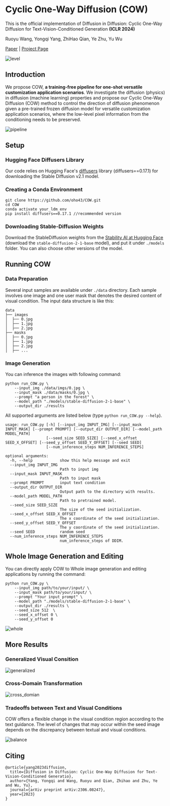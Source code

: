 # Cyclic One-Way Diffusion (COW)

This is the official implementation of Diffusion in Diffusion: Cyclic One-Way Diffusion for Text-Vision-Conditioned Generation **(ICLR 2024)**

Ruoyu Wang, Yongqi Yang, ZhiHao Qian, Ye Zhu, Yu Wu

[Paper](https://arxiv.org/abs/2306.08247) | [Project Page](https://oho43.github.io/COW/)

![level](https://github.com/oho43/COW/blob/main/assets/level.png)





## Introduction

We propose COW, **a training-free pipeline for one-shot versatile customization application scenarios**. We investigate the diffusion (physics) in diffusion (machine learning) properties and propose our Cyclic One-Way Diffusion (COW) method to control the direction of diffusion phenomenon given a pre-trained frozen diffusion model for versatile customization application scenarios, where the low-level pixel information from the conditioning needs to be preserved. 

![pipeline](https://github.com/oho43/COW/blob/main/assets/pipeline.png)

## Setup

### Hugging Face Diffusers Library

Our code relies on Hugging Face's [diffusers](https://github.com/huggingface/diffusers) library (diffusers==0.17.1) for downloading the Stable Diffusion v2.1 model.



### Creating a Conda Environment

```
git clone https://github.com/oho43/COW.git
cd COW
conda activate your_ldm_env
pip install diffusers==0.17.1 //recommended version
```



### Downloading Stable-Diffusion Weights

Download the StableDiffusion weights from the [Stability AI at Hugging Face](https://huggingface.co/stabilityai/stable-diffusion-2-1-base) (download the `stable-diffusion-2-1-base` model), and put it under `./models` folder. You can also choose other versions of the model.



## Running COW

### Data Preparation

Several input samples are available under `./data` directory. Each sample involves one image and one user mask that denotes the desired content of visual condition. The input data structure is like this:

```
data
├── images
│  ├── 0.jpg
│  ├── 1.jpg
│  ├── 2.jpg
├── masks
│  ├── 0.jpg
│  ├── 1.jpg
│  ├── 2.jpg
│  ├── ...
```

### Image Generation

You can inference the images with following command:

```
python run_COW.py \
    --input_img ./data/imgs/0.jpg \
    --input_mask ./data/masks/0.jpg \
    --prompt "a person in the forest" \
    --model_path "./models/stable-diffusion-2-1-base" \
    --output_dir ./results 
```

 

All supported arguments are listed below (type `python run_COW.py --help`).

```
usage: run_COW.py [-h] [--input_img INPUT_IMG] [--input_mask INPUT_MASK] [--prompt PROMPT] [--output_dir OUTPUT_DIR] [--model_path MODEL_PATH]
                  [--seed_size SEED_SIZE] [--seed_x_offset SEED_X_OFFSET] [--seed_y_offset SEED_Y_OFFSET] [--seed SEED]
                  [--num_inference_steps NUM_INFERENCE_STEPS]

optional arguments:
  -h, --help            show this help message and exit
  --input_img INPUT_IMG
                        Path to input img
  --input_mask INPUT_MASK
                        Path to input mask
  --prompt PROMPT       input text condition
  --output_dir OUTPUT_DIR
                        Output path to the directory with results.
  --model_path MODEL_PATH
                        Path to pretrained model.
  --seed_size SEED_SIZE
                        The size of the seed initialization.
  --seed_x_offset SEED_X_OFFSET
                        The x coordinate of the seed initialization.
  --seed_y_offset SEED_Y_OFFSET
                        The y coordinate of the seed initialization.
  --seed SEED           random seed
  --num_inference_steps NUM_INFERENCE_STEPS
                        num_inference_steps of DDIM.
```

## Whole Image Generation and Editing

You can directly apply COW to Whole image generation and editing applications by running the command:

```
python run_COW.py \
    --input_img path/to/your/input/ \
    --input_mask path/to/your/input/ \
    --prompt "Your input prompt" \
    --model_path "./models/stable-diffusion-2-1-base" \
    --output_dir ./results \
    --seed_size 512  \
    --seed_x_offset 0 \
    --seed_y_offset 0
```

 ![whole](https://github.com/oho43/COW/blob/main/assets/whole.png)



## More Results

### Generalized Visual Consition

![generalized](https://github.com/oho43/COW/blob/main/assets/generalized.png)

### Cross-Domain Transformation

![cross_domian](https://github.com/oho43/COW/blob/main/assets/cross_domian.png)

### Tradeoffs between Text and Visual Conditions

COW offers a flexible change in the visual condition region according to the text guidance. The level of changes that may occur within the seed image depends on the discrepancy between textual and visual conditions.

![balance](https://github.com/oho43/COW/blob/main/assets/balance.png)

## Citing

```
@article{yang2023diffusion,
  title={Diffusion in Diffusion: Cyclic One-Way Diffusion for Text-Vision-Conditioned Generatio},
  author={Yang, Yongqi and Wang, Ruoyu and Qian, Zhihao and Zhu, Ye and Wu, Yu},
  journal={arXiv preprint arXiv:2306.08247},
  year={2023}
}
```

